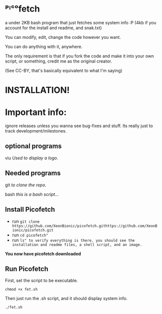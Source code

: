 # ᵖᶦᶜᵒfetch 
a under 2KB bash program that just fetches some system info :P
(4kb if you account for the install and readme, and snak.txt)

You can modify, edit, change the code however you want.

You can do anything with it, anywhere.

The only requirement is that if you fork the code and make it into your own script, or something, credit me as the original creator.

(See CC-BY, that's basically equivalent to what I'm saying)

# INSTALLATION!

# Important info:

ignore releases unless you wanna see bug-fixes and stuff. Its really just to track development/milestones.


## optional programs ##
viu 
*Used to display a logo.*

## Needed programs ##
git
*to clone the repo.*

bash
*this is a bash script...*

## Install Picofetch ##
* run `git clone https://github.com/XeonBionic/picofetch.githttps://github.com/XeonBionic/picofetch.git`
* run `cd picofetch"`
* run `ls" to verify everything is there. you should see the installation and readme files, a shell script, and an image.`

**You now have picofetch downloaded**

## Run Picofetch ##
First, set the script to be executable.

`chmod +x fet.sh`

Then just run the .sh script, and it should display system info.

`./fet.sh`
